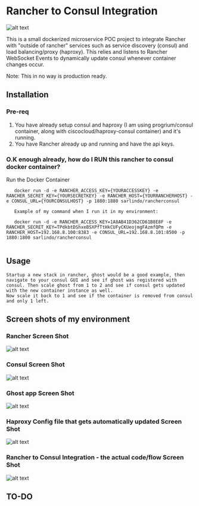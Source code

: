 # Rancher to Consul Integration

![alt text](https://cloud.githubusercontent.com/assets/6406166/12301289/2d4459e2-b9ed-11e5-9810-1af522034a6d.png)

This is a small dockerized microservice POC project to integrate Rancher with "outside of rancher" services such as service discovery (consul) and load balancing/proxy (haproxy). This relies and listens to Rancher WebSocket Events to dynamically update consul whenever container changes occur.

Note: This in no way is production ready.

## Installation

### Pre-req

1. You have already setup consul and haproxy (I am using progrium/consul container, along with ciscocloud/haproxy-consul container) and it's running.
2. You have Rancher already up and running and have the api keys.

### O.K enough already, how do I RUN this rancher to consul docker container?

Run the Docker Container

``` 
   docker run -d -e RANCHER_ACCESS_KEY={YOURACCESSKEY} -e RANCHER_SECRET_KEY={YOURSECRETKEY} -e RANCHER_HOST={YOURRANCHERHOST} -e CONSUL_URL={YOURCONSULHOST} -p 1880:1880 sarlindo/rancherconsul

   Example of my command when I run it in my environment:
   
   docker run -d -e RANCHER_ACCESS_KEY=1A8AB41D362CD61B8E8F -e RANCHER_SECRET_KEY=TPdkbtDShxeBSXPfTtHkCUFyCKUeojmgFAzmfQPm -e RANCHER_HOST=192.168.8.100:8383 -e CONSUL_URL=192.168.8.101:8500 -p 1880:1800 sarlindo/rancherconsul
   
```

## Usage

```
Startup a new stack in rancher, ghost would be a good example, then navigate to your consul GUI and see if ghost was registered with consul. Then scale ghost from 1 to 2 and see if consul gets updated with the new container instance as well.
Now scale it back to 1 and see if the container is removed from consul and only 1 left.

```

## Screen shots of my environment


### Rancher Screen Shot

![alt text](https://cloud.githubusercontent.com/assets/6406166/12301168/a99bce7c-b9ec-11e5-99c6-603959093d70.png)

### Consul Screen Shot

![alt text](https://cloud.githubusercontent.com/assets/6406166/12301169/a99f2162-b9ec-11e5-9354-a84333a5b89e.png)

### Ghost app Screen Shot

![alt text](https://cloud.githubusercontent.com/assets/6406166/12301171/a9a521ac-b9ec-11e5-873e-afb604ad5eec.png)

### Haproxy Config file that gets automatically updated Screen Shot

![alt text](https://cloud.githubusercontent.com/assets/6406166/12301170/a9a0535c-b9ec-11e5-8b19-3aebfba0f3ff.png)

### Rancher to Consul Integration - the actual code/flow Screen Shot

![alt text](https://cloud.githubusercontent.com/assets/6406166/12301167/a99a5f10-b9ec-11e5-9095-bd03efb3d582.png)

## TO-DO

